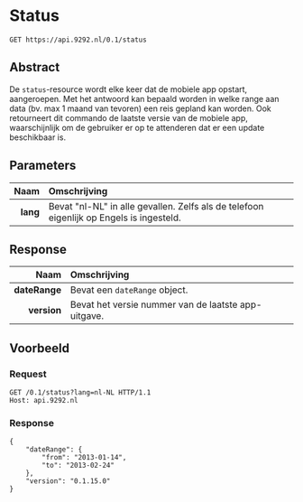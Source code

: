 # Status

	GET https://api.9292.nl/0.1/status

## Abstract
De `status`-resource wordt elke keer dat de mobiele app opstart, aangeroepen.
Met het antwoord kan bepaald worden in welke range aan data (bv. max 1 maand
van tevoren) een reis gepland kan worden. Ook retourneert dit commando de
laatste versie van de mobiele app, waarschijnlijk om de gebruiker er op te
attenderen dat er een update beschikbaar is.

## Parameters

| Naam | Omschrijving |
|-----:|:-------------|
| **lang** | Bevat "nl-NL" in alle gevallen. Zelfs als de telefoon eigenlijk op Engels is ingesteld. |

## Response

| Naam | Omschrijving |
|-----:|:-------------|
| **dateRange** | Bevat een `dateRange` object. |
| **version** | Bevat het versie nummer van de laatste app-uitgave. |

## Voorbeeld

### Request

	GET /0.1/status?lang=nl-NL HTTP/1.1
	Host: api.9292.nl

### Response

	{
		"dateRange": {
			"from": "2013-01-14",
			"to": "2013-02-24"
		},
		"version": "0.1.15.0"
	}
